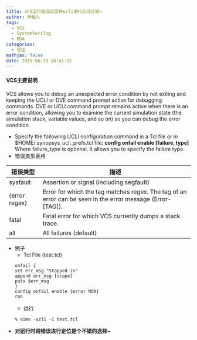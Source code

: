 ```yaml
---
title: VCS运行错误后保持ucli进行后续诊断~
author: 神秘人
tags:
  - VCS
  - SystemVerilog
  - EDA
categories:
  - 验证
mathjax: false
date: 2019-06-19 10:41:32
---
```


####  VCS主要说明

VCS allows you to debug an unexpected error condition by not exiting and keeping the UCLI or DVE command prompt active for debugging commands.
DVE or UCLI command prompt remains active when there is an error condition, allowing you to examine the current simulation state (the simulation stack, variable values, and so on) so you can debug the error condition.

+  Specify the following UCLI configuration command in a Tcl file or in  $HOME/.synopsys_ucli_prefs.tcl file:
  **config onfail enable [failure_type]**
  Where failure_type is optional. It allows you to specify the failure type. 
+  错误类型表格

| 错误类型          | 描述                                                         |
| ----------------- | ------------------------------------------------------------ |
| sysfault          | Assertion or signal (including segfault)                     |
| {error regex} | Error for which the tag matches regex. The tag of an error can be seen in the error message (Error-[TAG]). |
| fatal             | Fatal error for which VCS currently dumps a stack trace.     |
| all               | All failures (default)                                       |

+ 例子
  * Tcl File (test.tcl)
  ```shell
  onfail {
  set err_msg "Stopped in"
  append err_msg [scope]
  puts $err_msg
  }
  config onfail enable {error NOA}
  run
  ```
  * 运行
  ```shell
  % simv -ucli -i test.tcl
  ```
+ **对运行时段错误进行定位是个不错的选择~**